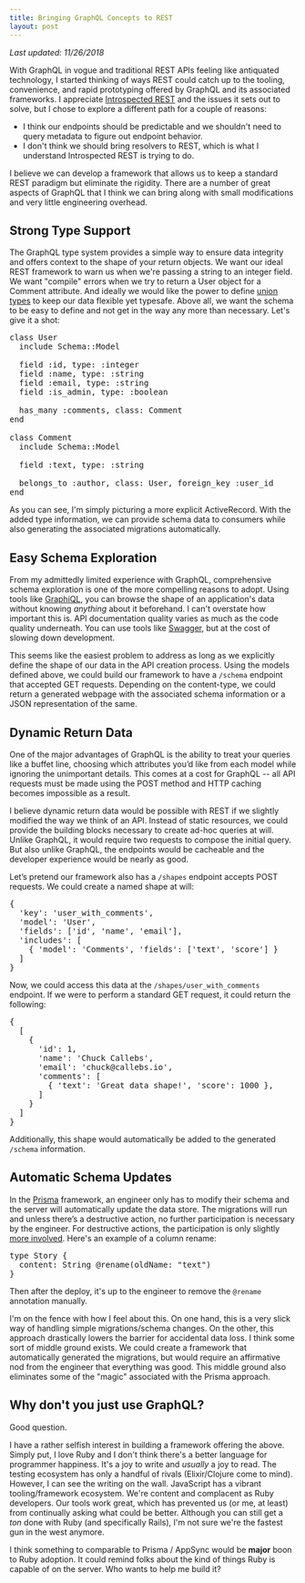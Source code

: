 ```yaml
---
title: Bringing GraphQL Concepts to REST
layout: post
---
```


<em>Last updated: 11/26/2018</em>

With GraphQL in vogue and traditional REST APIs feeling like antiquated technology, I started thinking of ways REST could catch up to the tooling, convenience, and rapid prototyping offered by GraphQL and its associated frameworks. I appreciate [Introspected REST](https://introspected.rest) and the issues it sets out to solve, but I chose to explore a different path for a couple of reasons:
- I think our endpoints should be predictable and we shouldn't need to query metadata to figure out endpoint behavior.
- I don't think we should bring resolvers to REST, which is what I understand Introspected REST is trying to do.

I believe we can develop a framework that allows us to keep a standard REST paradigm but eliminate the rigidity. There are a number of great aspects of GraphQL that I think we can bring along with small modifications and very little engineering overhead.

## Strong Type Support

The GraphQL type system provides a simple way to ensure data integrity and offers context to the shape of your return objects. We want our ideal REST framework to warn us when we're passing a string to an integer field. We want "compile" errors when we try to return a User object for a Comment attribute. And ideally we would like the power to define [union types](https://graphql.org/learn/schema/#union-types) to keep our data flexible yet typesafe. Above all, we want the schema to be easy to define and not get in the way any more than necessary. Let's give it a shot:

<pre>
class User
  include Schema::Model

  field :id, type: :integer
  field :name, type: :string
  field :email, type: :string
  field :is_admin, type: :boolean

  has_many :comments, class: Comment
end

class Comment
  include Schema::Model

  field :text, type: :string

  belongs_to :author, class: User, foreign_key :user_id
end
</pre>

As you can see, I'm simply picturing a more explicit ActiveRecord. With the added type information, we can provide schema data to consumers while also generating the associated migrations automatically.

## Easy Schema Exploration

From my admittedly limited experience with GraphQL, comprehensive schema exploration is one of the more compelling reasons to adopt. Using tools like [GraphiQL](https://github.com/graphql/graphiql), you can browse the shape of an application's data without knowing _anything_ about it beforehand. I can't overstate how important this is. API documentation quality varies as much as the code quality underneath. You can use tools like [Swagger](https://swagger.io/), but at the cost of slowing down development.

This seems like the easiest problem to address as long as we explicitly define the shape of our data in the API creation process. Using the models defined above, we could build our framework to have a `/schema` endpoint that accepted GET requests. Depending on the content-type, we could return a generated webpage with the associated schema information or a JSON representation of the same.

## Dynamic Return Data
One of the major advantages of GraphQL is the ability to treat your queries like a buffet line, choosing which attributes you’d like from each model while ignoring the unimportant details. This comes at a cost for GraphQL -- all API requests must be made using the POST method and HTTP caching becomes impossible as a result.

I believe dynamic return data would be possible with REST if we slightly modified the way we think of an API. Instead of static resources, we could provide the building blocks necessary to create ad-hoc queries at will. Unlike GraphQL, it would require two requests to compose the initial query. But also unlike GraphQL, the endpoints would be cacheable and the developer experience would be nearly as good.

Let’s pretend our framework also has a `/shapes` endpoint accepts POST requests. We could create a named shape at will:

<pre>
{
  'key': 'user_with_comments',
  'model': 'User',
  'fields': ['id', 'name', 'email'],
  'includes': [
    { 'model': 'Comments', 'fields': ['text', 'score'] }
  ]
}
</pre>
Now, we could access this data at the `/shapes/user_with_comments` endpoint. If we were to perform a standard GET request, it could return the following:

<pre>
{
  [
    {
      'id': 1,
      'name': 'Chuck Callebs',
      'email': 'chuck@callebs.io',
      'comments': [
        { 'text': 'Great data shape!', 'score': 1000 },
      ]
    }
  ]
}
</pre>
Additionally, this shape would automatically be added to the generated `/schema` information.

## Automatic Schema Updates
In the [Prisma](https://www.prisma.io/) framework, an engineer only has to modify their schema and the server will automatically update the data store. The migrations will run and unless there’s a destructive action, no further participation is necessary by the engineer. For destructive actions, the participation is only slightly [more involved](https://www.prisma.io/docs/data-model-and-migrations/migrations-asdf/). Here's an example of a column rename:

<pre>
type Story {
  content: String @rename(oldName: "text")
}
</pre>
Then after the deploy, it's up to the engineer to remove the `@rename` annotation manually.

I'm on the fence with how I feel about this. On one hand, this is a very slick way of handling simple migrations/schema changes. On the other, this approach drastically lowers the barrier for accidental data loss. I think some sort of middle ground exists. We could create a framework that automatically generated the migrations, but would require an affirmative nod from the engineer that everything was good. This middle ground also eliminates some of the "magic" associated with the Prisma approach.

## Why don't you just use GraphQL?

Good question.

I have a rather selfish interest in building a framework offering the above. Simply put, I love Ruby and I don't think there's a better language for programmer happiness. It's a joy to write and _usually_ a joy to read. The testing ecosystem has only a handful of rivals (Elixir/Clojure come to mind). However, I can see the writing on the wall. JavaScript has a vibrant tooling/framework ecosystem. We're content and complacent as Ruby developers. Our tools work great, which has prevented us (or me, at least) from continually asking what could be better. Although you can still get a _ton_ done with Ruby (and specifically Rails), I'm not sure we're the fastest gun in the west anymore.

I think something to comparable to Prisma / AppSync would be **major** boon to Ruby adoption. It could remind folks about the kind of things Ruby is capable of on the server. Who wants to help me build it?
